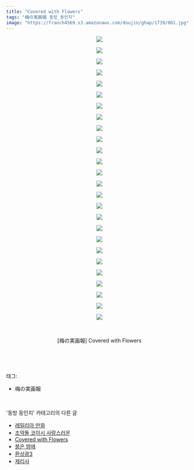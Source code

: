 ```yaml
---
title: "Covered with Flowers"
tags: "梅の実画報 동방_동인지"
image: "https://franch4569.s3.amazonaws.com/doujin/ghap/1739/001.jpg"
---
```

<div class="article">
<p style="text-align: center; clear: none; float: none;"><img src="{{ site.imgserver2 }}/ghap/1739/001.jpg"/></p>
<p style="text-align: center; clear: none; float: none;"><img src="{{ site.imgserver2 }}/ghap/1739/002.jpg"/></p>
<p style="text-align: center; clear: none; float: none;"><img src="{{ site.imgserver2 }}/ghap/1739/003.jpg"/></p>
<p style="text-align: center; clear: none; float: none;"><img src="{{ site.imgserver2 }}/ghap/1739/004.jpg"/></p>
<p style="text-align: center; clear: none; float: none;"><img src="{{ site.imgserver2 }}/ghap/1739/005.jpg"/></p>
<p style="text-align: center; clear: none; float: none;"><img src="{{ site.imgserver2 }}/ghap/1739/006.jpg"/></p>
<p style="text-align: center; clear: none; float: none;"><img src="{{ site.imgserver2 }}/ghap/1739/007.jpg"/></p>
<p style="text-align: center; clear: none; float: none;"><img src="{{ site.imgserver2 }}/ghap/1739/008.jpg"/></p>
<p style="text-align: center; clear: none; float: none;"><img src="{{ site.imgserver2 }}/ghap/1739/009.jpg"/></p>
<p style="text-align: center; clear: none; float: none;"><img src="{{ site.imgserver2 }}/ghap/1739/010.jpg"/></p>
<p style="text-align: center; clear: none; float: none;"><img src="{{ site.imgserver2 }}/ghap/1739/011.jpg"/></p>
<p style="text-align: center; clear: none; float: none;"><img src="{{ site.imgserver2 }}/ghap/1739/012.jpg"/></p>
<p style="text-align: center; clear: none; float: none;"><img src="{{ site.imgserver2 }}/ghap/1739/013.jpg"/></p>
<p style="text-align: center; clear: none; float: none;"><img src="{{ site.imgserver2 }}/ghap/1739/014.jpg"/></p>
<p style="text-align: center; clear: none; float: none;"><img src="{{ site.imgserver2 }}/ghap/1739/015.jpg"/></p>
<p style="text-align: center; clear: none; float: none;"><img src="{{ site.imgserver2 }}/ghap/1739/016.jpg"/></p>
<p style="text-align: center; clear: none; float: none;"><img src="{{ site.imgserver2 }}/ghap/1739/017.jpg"/></p>
<p style="text-align: center; clear: none; float: none;"><img src="{{ site.imgserver2 }}/ghap/1739/018.jpg"/></p>
<p style="text-align: center; clear: none; float: none;"><img src="{{ site.imgserver2 }}/ghap/1739/019.jpg"/></p>
<p style="text-align: center; clear: none; float: none;"><img src="{{ site.imgserver2 }}/ghap/1739/020.jpg"/></p>
<p style="text-align: center; clear: none; float: none;"><img src="{{ site.imgserver2 }}/ghap/1739/021.jpg"/></p>
<p style="text-align: center; clear: none; float: none;"><img src="{{ site.imgserver2 }}/ghap/1739/022.jpg"/></p>
<p style="text-align: center; clear: none; float: none;"><img src="{{ site.imgserver2 }}/ghap/1739/023.jpg"/></p>
<p style="text-align: center; clear: none; float: none;"><img src="{{ site.imgserver2 }}/ghap/1739/024.jpg"/></p>
<p style="text-align: center; clear: none; float: none;"><img src="{{ site.imgserver2 }}/ghap/1739/025.jpg"/></p>
<p style="text-align: center; clear: none; float: none;"><img src="{{ site.imgserver2 }}/ghap/1739/026.jpg"/></p>
<p style="text-align: center; clear: none; float: none;"><br/></p>
<p style="text-align: center; clear: none; float: none;">[梅の実画報] Covered with Flowers</p>
<p><br/></p>
</div><br/>
<div class="tagTrail">
<p>태그: </p>
<ul>
<li>梅の実画報</li>
</ul>
</div><br/>
<div class="another">
<p>'동방 동인지' 카테고리의 다른 글</p>
<ul>
<li><a href="/ghap_1742">레밀리아 만화</a></li>
<li><a href="/ghap_1741">조약돌 코이시 사랑스러운</a></li>
<li><a href="/ghap_1739">Covered with Flowers</a></li>
<li><a href="/ghap_1738">붉은 밤에</a></li>
<li><a href="/ghap_1736">환상광3</a></li>
<li><a href="/ghap_1735">제리사</a></li>
</ul>
</div><br/>
<div class="cb_module cb_fluid">
<div class="cb_wrt cb_profile">
</div><!-- commentList close -->
</div><br/>
